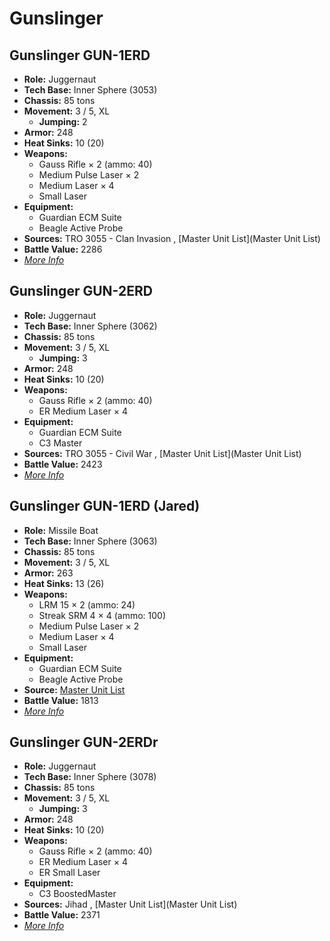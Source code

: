 # Gunslinger 

## Gunslinger GUN-1ERD 

- **Role:** Juggernaut 
- **Tech Base:** Inner Sphere (3053) 
- **Chassis:** 85 tons 
- **Movement:** 3 / 5, XL 
  - **Jumping:** 2 
- **Armor:** 248 
- **Heat Sinks:** 10 (20) 
- **Weapons:** 
  - Gauss Rifle × 2 (ammo: 40) 
  - Medium Pulse Laser × 2 
  - Medium Laser × 4 
  - Small Laser 
- **Equipment:** 
  - Guardian ECM Suite 
  - Beagle Active Probe 
- **Sources:** TRO 3055 - Clan Invasion , [Master Unit List](Master Unit List) 
- **Battle Value:** 2286 
- [*More Info*](gunslinger/gunslinger_gun-1erd.md) 

## Gunslinger GUN-2ERD 

- **Role:** Juggernaut 
- **Tech Base:** Inner Sphere (3062) 
- **Chassis:** 85 tons 
- **Movement:** 3 / 5, XL 
  - **Jumping:** 3 
- **Armor:** 248 
- **Heat Sinks:** 10 (20) 
- **Weapons:** 
  - Gauss Rifle × 2 (ammo: 40) 
  - ER Medium Laser × 4 
- **Equipment:** 
  - Guardian ECM Suite 
  - C3 Master 
- **Sources:** TRO 3055 - Civil War , [Master Unit List](Master Unit List) 
- **Battle Value:** 2423 
- [*More Info*](gunslinger/gunslinger_gun-2erd.md) 

## Gunslinger GUN-1ERD (Jared) 

- **Role:** Missile Boat 
- **Tech Base:** Inner Sphere (3063) 
- **Chassis:** 85 tons 
- **Movement:** 3 / 5, XL 
- **Armor:** 263 
- **Heat Sinks:** 13 (26) 
- **Weapons:** 
  - LRM 15 × 2 (ammo: 24) 
  - Streak SRM 4 × 4 (ammo: 100) 
  - Medium Pulse Laser × 2 
  - Medium Laser × 4 
  - Small Laser 
- **Equipment:** 
  - Guardian ECM Suite 
  - Beagle Active Probe 
- **Source:** [Master Unit List](http://masterunitlist.info/Unit/Details/1348/gunslinger-gun-1erd-jared) 
- **Battle Value:** 1813 
- [*More Info*](gunslinger/gunslinger_gun-1erd_jared.md) 

## Gunslinger GUN-2ERDr 

- **Role:** Juggernaut 
- **Tech Base:** Inner Sphere (3078) 
- **Chassis:** 85 tons 
- **Movement:** 3 / 5, XL 
  - **Jumping:** 3 
- **Armor:** 248 
- **Heat Sinks:** 10 (20) 
- **Weapons:** 
  - Gauss Rifle × 2 (ammo: 40) 
  - ER Medium Laser × 4 
  - ER Small Laser 
- **Equipment:** 
  - C3 BoostedMaster 
- **Sources:** Jihad , [Master Unit List](Master Unit List) 
- **Battle Value:** 2371 
- [*More Info*](gunslinger/gunslinger_gun-2erdr.md) 


